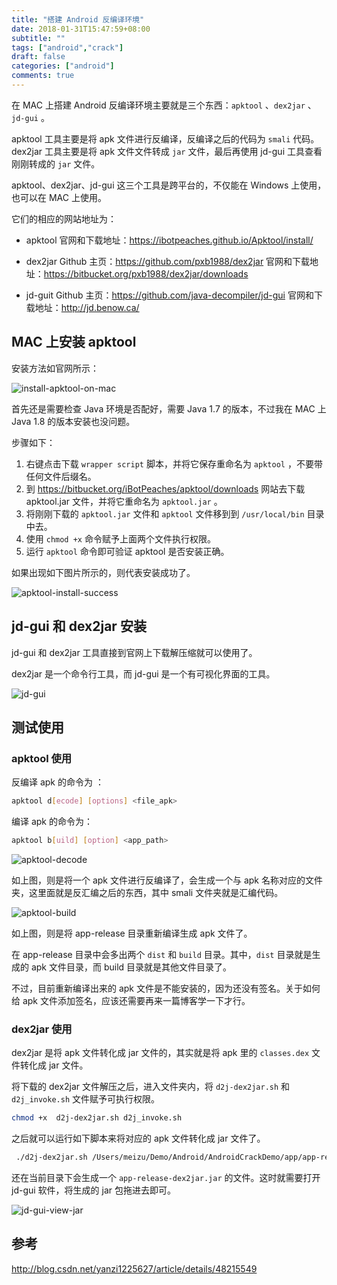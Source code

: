 ```yaml
---
title: "搭建 Android 反编译环境"
date: 2018-01-31T15:47:59+08:00
subtitle: ""
tags: ["android","crack"]
draft: false
categories: ["android"]
comments: true
---
```


在 MAC 上搭建 Android 反编译环境主要就是三个东西：```apktool``` 、```dex2jar``` 、```jd-gui``` 。

<!--more-->

apktool 工具主要是将 apk 文件进行反编译，反编译之后的代码为 ```smali``` 代码。
 dex2jar 工具主要是将 apk 文件文件转成 ```jar``` 文件，最后再使用 jd-gui 工具查看刚刚转成的 ```jar``` 文件。

apktool、dex2jar、jd-gui 这三个工具是跨平台的，不仅能在 Windows 上使用，也可以在 MAC 上使用。

它们的相应的网站地址为：

*    apktool
官网和下载地址：https://ibotpeaches.github.io/Apktool/install/

*    dex2jar
Github 主页：https://github.com/pxb1988/dex2jar
官网和下载地址：https://bitbucket.org/pxb1988/dex2jar/downloads

*    jd-guit
Github 主页：https://github.com/java-decompiler/jd-gui
官网和下载地址：http://jd.benow.ca/

## MAC 上安装 apktool 

安装方法如官网所示：

![install-apktool-on-mac](http://7xqe3m.com1.z0.glb.clouddn.com/blog-install-apktool-on-mac.png)

首先还是需要检查 Java 环境是否配好，需要 Java 1.7 的版本，不过我在 MAC 上 Java 1.8 的版本安装也没问题。

步骤如下：

1. 右键点击下载 ```wrapper script``` 脚本，并将它保存重命名为 ```apktool``` ，不要带任何文件后缀名。
2. 到 https://bitbucket.org/iBotPeaches/apktool/downloads 网站去下载 apktool.jar 文件，并将它重命名为 ```apktool.jar``` 。
3. 将刚刚下载的 ```apktool.jar``` 文件和 ```apktool``` 文件移到到 ```/usr/local/bin``` 目录中去。
4. 使用 ```chmod +x``` 命令赋予上面两个文件执行权限。
5. 运行 ```apktool``` 命令即可验证 apktool 是否安装正确。

如果出现如下图片所示的，则代表安装成功了。

![apktool-install-success](http://7xqe3m.com1.z0.glb.clouddn.com/blog-apktool-install-success.png)

## jd-gui 和 dex2jar 安装

jd-gui 和 dex2jar 工具直接到官网上下载解压缩就可以使用了。

dex2jar 是一个命令行工具，而 jd-gui 是一个有可视化界面的工具。

![jd-gui](http://7xqe3m.com1.z0.glb.clouddn.com/blog-jd-gui.png)

## 测试使用 

### apktool 使用

反编译 apk 的命令为 ：
```sh
apktool d[ecode] [options] <file_apk>
```

编译 apk 的命令为：
```sh
apktool b[uild] [option] <app_path>
```

![apktool-decode](http://7xqe3m.com1.z0.glb.clouddn.com/blog-apktool-decode.png)


如上图，则是将一个 apk 文件进行反编译了，会生成一个与 apk 名称对应的文件夹，这里面就是反汇编之后的东西，其中 smali 文件夹就是汇编代码。

![apktool-build](http://7xqe3m.com1.z0.glb.clouddn.com/blog-apktool-build.png)

如上图，则是将 app-release 目录重新编译生成 apk 文件了。

在 app-release 目录中会多出两个 ```dist``` 和 ```build``` 目录。其中，```dist``` 目录就是生成的 apk 文件目录，而 build 目录就是其他文件目录了。

不过，目前重新编译出来的 apk 文件是不能安装的，因为还没有签名。关于如何给 apk 文件添加签名，应该还需要再来一篇博客学一下才行。

### dex2jar 使用

dex2jar 是将 apk 文件转化成 jar 文件的，其实就是将 apk 里的 ```classes.dex``` 文件转化成 jar 文件。

将下载的 dex2jar 文件解压之后，进入文件夹内，将 ```d2j-dex2jar.sh``` 和 ```d2j_invoke.sh``` 文件赋予可执行权限。

```sh
chmod +x  d2j-dex2jar.sh d2j_invoke.sh
```

之后就可以运行如下脚本来将对应的 apk 文件转化成 jar 文件了。

```sh
 ./d2j-dex2jar.sh /Users/meizu/Demo/Android/AndroidCrackDemo/app/app-release.apk 
```
还在当前目录下会生成一个 ```app-release-dex2jar.jar``` 的文件。这时就需要打开 jd-gui 软件，将生成的 jar 包拖进去即可。

![jd-gui-view-jar](http://7xqe3m.com1.z0.glb.clouddn.com/blog-jd-gui-view-jar.png)

## 参考
http://blog.csdn.net/yanzi1225627/article/details/48215549


